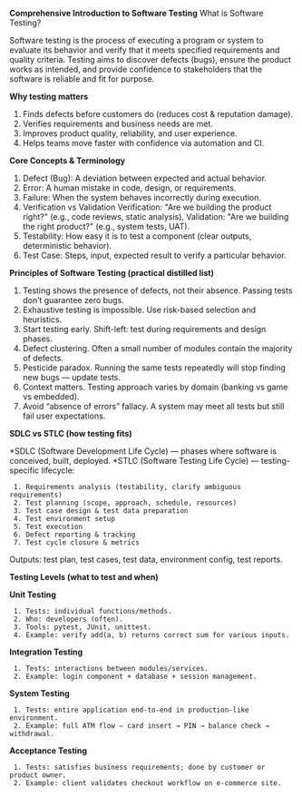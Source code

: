 **Comprehensive Introduction to Software Testing**
What is Software Testing?

Software testing is the process of executing a program or system to evaluate its behavior and verify that it meets specified requirements and quality criteria. Testing aims to discover defects (bugs), ensure the product works as intended, and provide confidence to stakeholders that the software is reliable and fit for purpose.

**Why testing matters**
1. Finds defects before customers do (reduces cost & reputation damage).
2. Verifies requirements and business needs are met.
3. Improves product quality, reliability, and user experience.
4. Helps teams move faster with confidence via automation and CI.

**Core Concepts & Terminology**

1. Defect (Bug): A deviation between expected and actual behavior.
2. Error: A human mistake in code, design, or requirements.
3. Failure: When the system behaves incorrectly during execution.
4. Verification vs Validation
     Verification: "Are we building the product right?" (e.g., code reviews, static analysis).
     Validation: "Are we building the right product?" (e.g., system tests, UAT).
5. Testability: How easy it is to test a component (clear outputs, deterministic behavior).
6. Test Case: Steps, input, expected result to verify a particular behavior.

**Principles of Software Testing (practical distilled list)**

1. Testing shows the presence of defects, not their absence. Passing tests don’t guarantee zero bugs.
2. Exhaustive testing is impossible. Use risk-based selection and heuristics.
3. Start testing early. Shift-left: test during requirements and design phases.
4. Defect clustering. Often a small number of modules contain the majority of defects.
5. Pesticide paradox. Running the same tests repeatedly will stop finding new bugs — update tests.
6. Context matters. Testing approach varies by domain (banking vs game vs embedded).
7. Avoid “absence of errors” fallacy. A system may meet all tests but still fail user expectations.

**SDLC vs STLC (how testing fits)**

*SDLC (Software Development Life Cycle) — phases where software is conceived, built, deployed.
*STLC (Software Testing Life Cycle) — testing-specific lifecycle:

     1. Requirements analysis (testability, clarify ambiguous requirements)
     2. Test planning (scope, approach, schedule, resources)
     3. Test case design & test data preparation
     4. Test environment setup
     5. Test execution
     6. Defect reporting & tracking
     7. Test cycle closure & metrics

Outputs: test plan, test cases, test data, environment config, test reports.

**Testing Levels (what to test and when)**

**Unit Testing**

     1. Tests: individual functions/methods.
     2. Who: developers (often).
     3. Tools: pytest, JUnit, unittest.
     4. Example: verify add(a, b) returns correct sum for various inputs.

**Integration Testing**

     1. Tests: interactions between modules/services.
     2. Example: login component + database + session management.

**System Testing**

     1. Tests: entire application end-to-end in production-like environment.
     2. Example: full ATM flow — card insert → PIN → balance check → withdrawal.

**Acceptance Testing**

     1. Tests: satisfies business requirements; done by customer or product owner.
     2. Example: client validates checkout workflow on e-commerce site.
